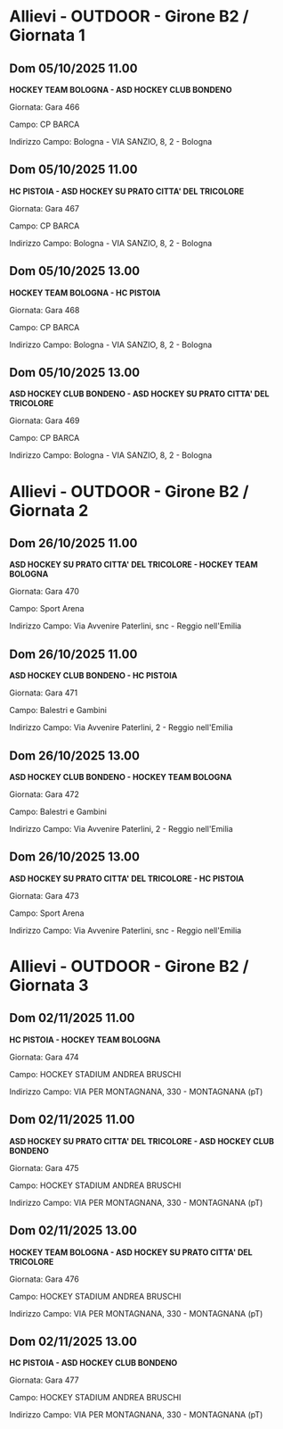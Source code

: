 # Allievi - OUTDOOR  - Girone B2 / Giornata 1
## Dom 05/10/2025 11.00

**HOCKEY TEAM BOLOGNA - ASD HOCKEY CLUB BONDENO**

Giornata: Gara 466

Campo: CP BARCA 

Indirizzo Campo:  Bologna - VIA SANZIO, 8, 2 - Bologna



## Dom 05/10/2025 11.00

**HC PISTOIA - ASD HOCKEY SU PRATO CITTA' DEL TRICOLORE**

Giornata: Gara 467

Campo: CP BARCA 

Indirizzo Campo:  Bologna - VIA SANZIO, 8, 2 - Bologna



## Dom 05/10/2025 13.00

**HOCKEY TEAM BOLOGNA - HC PISTOIA**

Giornata: Gara 468

Campo: CP BARCA 

Indirizzo Campo:  Bologna - VIA SANZIO, 8, 2 - Bologna



## Dom 05/10/2025 13.00

**ASD HOCKEY CLUB BONDENO - ASD HOCKEY SU PRATO CITTA' DEL TRICOLORE**

Giornata: Gara 469

Campo: CP BARCA 

Indirizzo Campo:  Bologna - VIA SANZIO, 8, 2 - Bologna


# Allievi - OUTDOOR  - Girone B2 / Giornata 2
## Dom 26/10/2025 11.00

**ASD HOCKEY SU PRATO CITTA' DEL TRICOLORE - HOCKEY TEAM BOLOGNA**

Giornata: Gara 470

Campo: Sport Arena 

Indirizzo Campo:  Via Avvenire Paterlini, snc - Reggio nell'Emilia



## Dom 26/10/2025 11.00

**ASD HOCKEY CLUB BONDENO - HC PISTOIA**

Giornata: Gara 471

Campo: Balestri e Gambini 

Indirizzo Campo:  Via Avvenire Paterlini, 2 - Reggio nell'Emilia



## Dom 26/10/2025 13.00

**ASD HOCKEY CLUB BONDENO - HOCKEY TEAM BOLOGNA**

Giornata: Gara 472

Campo: Balestri e Gambini 

Indirizzo Campo:  Via Avvenire Paterlini, 2 - Reggio nell'Emilia



## Dom 26/10/2025 13.00

**ASD HOCKEY SU PRATO CITTA' DEL TRICOLORE - HC PISTOIA**

Giornata: Gara 473

Campo: Sport Arena 

Indirizzo Campo:  Via Avvenire Paterlini, snc - Reggio nell'Emilia


# Allievi - OUTDOOR  - Girone B2 / Giornata 3
## Dom 02/11/2025 11.00

**HC PISTOIA - HOCKEY TEAM BOLOGNA**

Giornata: Gara 474

Campo: HOCKEY STADIUM ANDREA BRUSCHI 

Indirizzo Campo:  VIA PER MONTAGNANA, 330 - MONTAGNANA (pT)



## Dom 02/11/2025 11.00

**ASD HOCKEY SU PRATO CITTA' DEL TRICOLORE - ASD HOCKEY CLUB BONDENO**

Giornata: Gara 475

Campo: HOCKEY STADIUM ANDREA BRUSCHI 

Indirizzo Campo:  VIA PER MONTAGNANA, 330 - MONTAGNANA (pT)



## Dom 02/11/2025 13.00

**HOCKEY TEAM BOLOGNA - ASD HOCKEY SU PRATO CITTA' DEL TRICOLORE**

Giornata: Gara 476

Campo: HOCKEY STADIUM ANDREA BRUSCHI 

Indirizzo Campo:  VIA PER MONTAGNANA, 330 - MONTAGNANA (pT)



## Dom 02/11/2025 13.00

**HC PISTOIA - ASD HOCKEY CLUB BONDENO**

Giornata: Gara 477

Campo: HOCKEY STADIUM ANDREA BRUSCHI 

Indirizzo Campo:  VIA PER MONTAGNANA, 330 - MONTAGNANA (pT)


